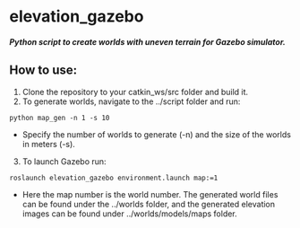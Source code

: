 # elevation_gazebo
##### Python script to create worlds with uneven terrain for Gazebo simulator.
## How to use:
1. Clone the repository to your catkin_ws/src folder and build it.
2. To generate worlds, navigate to the ../script folder and run:
```
python map_gen -n 1 -s 10
```
  - Specify the number of worlds to generate (-n) and the size of the worlds in meters (-s).
3. To launch Gazebo run:
```
roslaunch elevation_gazebo environment.launch map:=1
```
  - Here the map number is the world number. The generated world files can be found under the ../worlds folder, and the generated elevation images can be found under ../worlds/models/maps folder.
